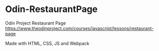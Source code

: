 # Odin-RestaurantPage
Odin Project Restaurant Page https://www.theodinproject.com/courses/javascript/lessons/restaurant-page

Made with HTML, CSS, JS and Webpack
